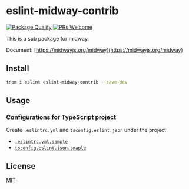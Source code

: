 # eslint-midway-contrib

[![Package Quality](http://npm.packagequality.com/shield/eslint-midway-contrib.svg)](http://packagequality.com/#?package=eslint-midway-contrib)
[![PRs Welcome](https://img.shields.io/badge/PRs-welcome-brightgreen.svg)](https://github.com/midwayjs/midway/pulls)

This is a sub package for midway.

Document: [https://midwayjs.org/midway](https://midwayjs.org/midway)


## Install

```bash
tnpm i eslint eslint-midway-contrib --save-dev
```


## Usage

### Configurations for TypeScript project

Create `.eslintrc.yml` and `tsconfig.eslint.json` under the project

- [`.eslintrc.yml.sample`](./.eslintrc.yml.sample)
- [`tsconfig.eslint.json.smaple`](./tsconfig.eslint.json.sample)


## License

[MIT]((http://github.com/midwayjs/midway/blob/master/LICENSE))
